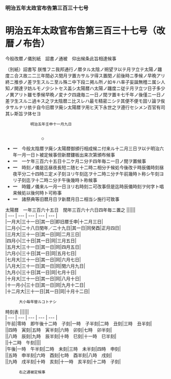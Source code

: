 ### 明治五年太政官布告第三百三十七号  
# 明治五年太政官布告第三百三十七号（改暦ノ布告）  
  
今般改暦ノ儀別紙　詔書ノ通被　仰出候条此旨相達候事  
  
（別紙）詔書写
          朕惟フニ我邦通行ノ暦タル太陰ノ朔望ヲ以テ月ヲ立テ太陽ノ躔度ニ合ス故ニ二三年間必ス閏月ヲ置カサルヲ得ス置閏ノ前後時ニ季候ノ早晩アリ終ニ推歩ノ差ヲ生スルニ至ル殊ニ中下段ニ掲ル所ノ如キハ率子妄誕無稽ニ属シ人知ノ開達ヲ妨ルモノ少シトセス盖シ太陽暦ハ太陽ノ躔度ニ従テ月ヲ立ツ日子多少ノ異アリト雖モ季候早晩ノ変ナク四歳毎ニ一日ノ閏ヲ置キ七千年ノ後僅ニ一日ノ差ヲ生スルニ過キス之ヲ太陰暦ニ比スレハ最モ精密ニシテ其便不便モ固リ論ヲ俟タサルナリ依テ自今旧暦ヲ廃シ太陽暦ヲ用ヒ天下永世之ヲ遵行セシメン百官有司其レ斯旨ヲ体セヨ  
  

          　　　明治五年壬申十一月九日  
  

          　　　　　　○  
* **一**　今般太陰暦ヲ廃シ太陽暦御頒行相成候ニ付来ル十二月三日ヲ以テ明治六年一月一日ト被定候事但新暦鏤板出来次第頒布候事  
* **一**　一ケ年三百六十五日十二ケ月ニ分チ四年毎ニ一日ノ閏ヲ置候事  
* **一**　時刻ノ儀是迄昼夜長短ニ随ヒ十二時ニ相分チ候処今後改テ時辰儀時刻昼夜平分二十四時ニ定メ子刻ヨリ午刻迄ヲ十二時ニ分チ午前幾時ト称シ午刻ヨリ子刻迄ヲ十二時ニ分チ午後幾時ト称候事  
* **一**　時鐘ノ儀来ル一月一日ヨリ右時刻ニ可改事但是迄時辰儀時刻ヲ何字ト唱来候処以後何時ト可称事  
* **一**　諸祭典等旧暦月日ヲ新暦月日ニ相当シ施行可致事  
  

          
太陽暦　一年三百六十五日　閏年三百六十六日四年毎ニ置之
||||||  
| --- | --- | --- | --- | --- |  
|一月大|三十一日|其一日|即旧暦壬申|十二月三日|  
|二月小|二十八日閏年／二十九日|其一日|同癸酉|正月四日|  
|三月大|三十一日|其一日|同|二月三日|  
|四月小|三十日|其一日|同|三月五日|  
|五月大|三十一日|其一日|同|四月五日|  
|六月小|三十日|其一日|同|五月七日|  
|七月大|三十一日|其一日|同|六月七日|  
|八月大|三十一日|其一日|同|閏六月九日|  
|九月小|三十日|其一日|同|七月十日|  
|十月大|三十一日|其一日|同|八月十日|  
|十一月小|三十日|其一日|同|九月十二日|  
|十二月大|三十一日|其一日|同|十月十二日|  
  

          大小毎年替ルコトナシ  
時刻表
||||||  
| --- | --- | --- | --- | --- |  
|午前|零時　即午後十二時　子刻|一時　子半刻|二時　丑刻|三時　丑半刻|  
||四時　寅刻|五時　寅半刻|六時　卯刻|七時　卯半刻|  
||八時　辰刻|九時　辰半刻|十時　巳刻|十一時　巳半刻|  
||十二時　午刻||||  
|午後|一時　午半刻|二時　未刻|三時　未半刻|四時　申刻|  
||五時　申半刻|六時　酉刻|七時　酉半刻|八時　戌刻|  
||九時　戌半刻|十時　亥刻|十一時　亥半刻|十二時　子刻|  
  

          右之通被定候事  
